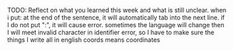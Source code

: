 TODO: Reflect on what you learned this week and what is still unclear.
when i put: at the end of the sentence, it will automatically tab into the next line. if I do not put ":", it will cause error.
sometimes the language will change then I will meet invalid character in identifier error, so I have to make sure the things I write all in english
coords means coordinates